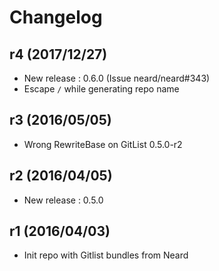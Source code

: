 # Changelog

## r4 (2017/12/27)

* New release : 0.6.0 (Issue neard/neard#343)
* Escape `/` while generating repo name

## r3 (2016/05/05)

* Wrong RewriteBase on GitList 0.5.0-r2

## r2 (2016/04/05)

* New release : 0.5.0

## r1 (2016/04/03)

* Init repo with Gitlist bundles from Neard

